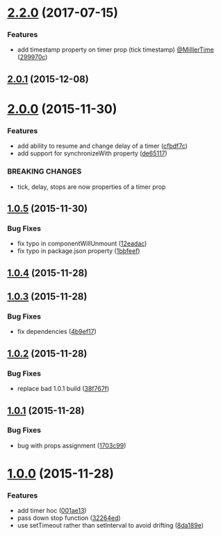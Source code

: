 <a name="2.2.0"></a>
# [2.2.0](https://github.com/troch/react-timer-hoc/compare/v2.1.0...v2.2.0) (2017-07-15)


### Features

* add timestamp property on timer prop (tick timestamp) [@MilllerTime](https://github.com/MilllerTime) ([299970c](https://github.com/troch/react-timer-hoc/commit/299970c))



<a name="2.0.1"></a>
## [2.0.1](https://github.com/troch/react-timer-hoc/compare/v2.0.0...v2.0.1) (2015-12-08)




<a name="2.0.0"></a>
# [2.0.0](https://github.com/troch/react-timer-hoc/compare/v1.0.5...v2.0.0) (2015-11-30)


### Features

* add ability to resume and change delay of a timer ([cfbdf7c](https://github.com/troch/react-timer-hoc/commit/cfbdf7c))
* add support for synchronizeWith property ([de65117](https://github.com/troch/react-timer-hoc/commit/de65117))


### BREAKING CHANGES

* tick, delay, stops are now properties of a timer prop



<a name="1.0.5"></a>
## [1.0.5](https://github.com/troch/react-timer-hoc/compare/v1.0.4...v1.0.5) (2015-11-30)


### Bug Fixes

* fix typo in componentWillUnmount ([12eadac](https://github.com/troch/react-timer-hoc/commit/12eadac))
* fix typo in package.json  property ([1bbfeef](https://github.com/troch/react-timer-hoc/commit/1bbfeef))



<a name="1.0.4"></a>
## [1.0.4](https://github.com/troch/react-timer-hoc/compare/v1.0.3...v1.0.4) (2015-11-28)




<a name="1.0.3"></a>
## [1.0.3](https://github.com/troch/react-timer-hoc/compare/v1.0.2...v1.0.3) (2015-11-28)


### Bug Fixes

* fix dependencies ([4b9ef17](https://github.com/troch/react-timer-hoc/commit/4b9ef17))



<a name="1.0.2"></a>
## [1.0.2](https://github.com/troch/react-timer-hoc/compare/v1.0.1...v1.0.2) (2015-11-28)


### Bug Fixes

* replace bad 1.0.1 build ([38f767f](https://github.com/troch/react-timer-hoc/commit/38f767f))



<a name="1.0.1"></a>
## [1.0.1](https://github.com/troch/react-timer-hoc/compare/v1.0.0...v1.0.1) (2015-11-28)


### Bug Fixes

* bug with props assignment ([1703c99](https://github.com/troch/react-timer-hoc/commit/1703c99))



<a name="1.0.0"></a>
# [1.0.0](https://github.com/troch/react-timer-hoc/compare/001ae13...v1.0.0) (2015-11-28)


### Features

* add timer hoc ([001ae13](https://github.com/troch/react-timer-hoc/commit/001ae13))
* pass down stop function ([32264ed](https://github.com/troch/react-timer-hoc/commit/32264ed))
* use setTimeout rather than setInterval to avoid drifting ([8da189e](https://github.com/troch/react-timer-hoc/commit/8da189e))



